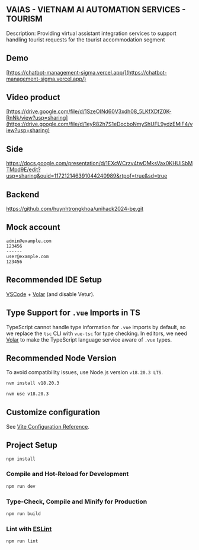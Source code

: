 ## VAIAS - VIETNAM AI AUTOMATION SERVICES - TOURISM 

Description: 
  Providing virtual assistant integration services to support handling tourist requests for the tourist accommodation segment

## Demo

[https://chatbot-management-sigma.vercel.app/](https://chatbot-management-sigma.vercel.app/)

## Video product
[https://drive.google.com/file/d/1SzeOINd60V3xdh08_5LKfXDfZ0K-RnNk/view?usp=sharing](https://drive.google.com/file/d/1eyR82h7S1eDocboNmyShUFL9ydzEMiF4/view?usp=sharing)

## Side
https://docs.google.com/presentation/d/1EXcWCrzv4twDMksVax0KHUiSbMTMpd9E/edit?usp=sharing&ouid=117212146391044240989&rtpof=true&sd=true

## Backend 
https://github.com/huynhtrongkhoa/unihack2024-be.git

## Mock account

```
admin@example.com
123456
------
user@example.com
123456
```

## Recommended IDE Setup

[VSCode](https://code.visualstudio.com/) + [Volar](https://marketplace.visualstudio.com/items?itemName=Vue.volar) (and disable Vetur).

## Type Support for `.vue` Imports in TS

TypeScript cannot handle type information for `.vue` imports by default, so we replace the `tsc` CLI with `vue-tsc` for type checking. In editors, we need [Volar](https://marketplace.visualstudio.com/items?itemName=Vue.volar) to make the TypeScript language service aware of `.vue` types.

## Recommended Node Version

To avoid compatibility issues, use Node.js version `v18.20.3 LTS`.

```sh
nvm install v18.20.3

nvm use v18.20.3
```

## Customize configuration

See [Vite Configuration Reference](https://vitejs.dev/config/).

## Project Setup

```sh
npm install
```

### Compile and Hot-Reload for Development

```sh
npm run dev
```

### Type-Check, Compile and Minify for Production

```sh
npm run build
```

### Lint with [ESLint](https://eslint.org/)

```sh
npm run lint
```
